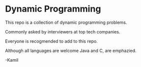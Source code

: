 Dynamic Programming
===================

This repo is a collection of dynamic programming problems.

Commonly asked by interviewers at top tech companies. 

Everyone is recogmended to add to this repo. 

Although all languages are welcome Java and C, are emphazied. 

-Kamil